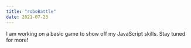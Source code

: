 ```yaml
---
title: "roboBattle"
date: 2021-07-23
---
```

I am working on a basic game to show off my JavaScript skills. Stay tuned for more!
